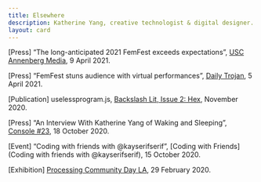 ```yaml
---
title: Elsewhere
description: Katherine Yang, creative technologist & digital designer.
layout: card
---
```


[Press] “The long-anticipated 2021 FemFest exceeds expectations”, [USC Annenberg Media](https://www.uscannenbergmedia.com/2021/04/09/the-long-anticipated-2021-femfest-exceeds-expectations/), 9 April 2021.

[Press] “FemFest stuns audience with virtual performances”, [Daily Trojan](https://dailytrojan.com/2021/04/05/femfest-stuns-audience-with-virtual-performances/), 5 April 2021.

[Publication] uselessprogram.js, [Backslash Lit, Issue 2: Hex](https://backslashlit.com/issues/2/katherine-yang-uselessprogram), November 2020.

[Press] “An Interview With Katherine Yang of Waking and Sleeping”, [Console #23](https://console.substack.com/p/console-23), 18 October 2020.

[Event] “Coding with friends with @kayserifserif”, [Coding with Friends](Coding with friends with @kayserifserif), 15 October 2020.

[Exhibition] [Processing Community Day LA](https://www.instagram.com/p/B9H7Iodhygz/), 29 February 2020.